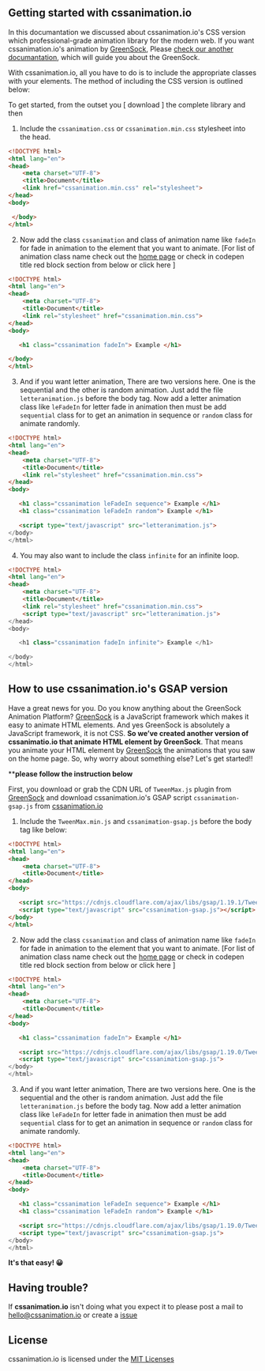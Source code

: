 ## Getting started with cssanimation.io
In this documantation we discussed about cssanimation.io's CSS version which professional-grade animation library for the modern web. If you want cssanimation.io's animation by [GreenSock](https://greensock.com/), Please [check our another documantation](https://greensock.com/), which will guide you about the GreenSock.

With cssanimation.io, all you have to do is to include the appropriate classes with your elements. The method of including the CSS version is outlined below:

To get started, from the outset you [ download ] the complete library and then


1. Include the `cssanimation.css` or `cssanimation.min.css` stylesheet into the head.
``` html
<!DOCTYPE html>
<html lang="en">
<head> 
    <meta charset="UTF-8">
    <title>Document</title> 
    <link href="cssanimation.min.css" rel="stylesheet">
</head> 
<body> 

 </body>
</html>
```

2. Now add the class `cssanimation` and class of animation name like `fadeIn` for fade in animation to the element that you want to animate. [For list of animation class name check out the [home page](http://cssanimation.io/) or check in codepen title red block section from below or click here ]
``` html
<!DOCTYPE html>
<html lang="en">
<head> 
    <meta charset="UTF-8">
    <title>Document</title> 
    <link rel="stylesheet" href="cssanimation.min.css">
</head> 
<body> 

   <h1 class="cssanimation fadeIn"> Example </h1> 

</body>
</html>
```

3. And if you want letter animation, There are two versions here. One is the sequential and the other is random animation. Just add the file `letteranimation.js` before the body tag. Now add a letter animation class like `leFadeIn` for letter fade in animation then must be add `sequential` class for to get an animation in sequence or `random` class for animate randomly.
``` html
<!DOCTYPE html>
<html lang="en">
<head> 
    <meta charset="UTF-8">
    <title>Document</title> 
    <link rel="stylesheet" href="cssanimation.min.css">
</head> 
<body> 

   <h1 class="cssanimation leFadeIn sequence"> Example </h1>
   <h1 class="cssanimation leFadeIn random"> Example </h1>

   <script type="text/javascript" src="letteranimation.js">
</body>
</html>
```


4. You may also want to include the class `infinite` for an infinite loop.
``` html
<!DOCTYPE html>
<html lang="en">
<head> 
    <meta charset="UTF-8">
    <title>Document</title> 
    <link rel="stylesheet" href="cssanimation.min.css">
    <script type="text/javascript" src="letteranimation.js">
</head> 
<body> 

   <h1 class="cssanimation fadeIn infinite"> Example </h1> 

</body>
</html>
```

## How to use cssanimation.io's GSAP version
Have a great news for you. Do you know anything about the GreenSock Animation Platform? [GreenSock](https://greensock.com/) is a JavaScript framework which makes it easy to animate HTML elements. And yes GreenSock is absolutely a JavaScript framework, it is not CSS. **So we’ve created another version of cssanimatio.io that animate HTML element by GreenSock**. 
That means you animate your HTML element by [GreenSock](https://greensock.com/) the animations that you saw on the home page. So, why worry about something else? Let's get started!!

****please follow the instruction below**

First, you download or grab the CDN URL of `TweenMax.js` plugin from [GreenSock](https://greensock.com/tweenmax) and download cssanimation.io's GSAP script `cssanimation-gsap.js` from [cssanimation.io](http://localhost/cssanimation/lib/cssanimation.zip)

1. Include the `TweenMax.min.js` and `cssanimation-gsap.js` before the body tag like below:
``` html
<!DOCTYPE html>
<html lang="en">
<head> 
    <meta charset="UTF-8">
    <title>Document</title> 
</head> 
<body> 

   <script src="https://cdnjs.cloudflare.com/ajax/libs/gsap/1.19.1/TweenMax.min.js"></script> 
   <script type="text/javascript" src="cssanimation-gsap.js"></script>
</body>
</html>
```

2. Now add the class `cssanimation` and class of animation name like `fadeIn` for fade in animation to the element that you want to animate. [For list of animation class name check out the [home page](http://cssanimation.io/) or check in codepen title red block section from below or click here ]
``` html
<!DOCTYPE html>
<html lang="en">
<head> 
    <meta charset="UTF-8">
    <title>Document</title> 
</head> 
<body> 

   <h1 class="cssanimation fadeIn"> Example </h1> 

   <script src="https://cdnjs.cloudflare.com/ajax/libs/gsap/1.19.0/TweenMax.min.js"></script> 
   <script type="text/javascript" src="cssanimation-gsap.js">
</body>
</html>
```

3. And if you want letter animation, There are two versions here. One is the sequential and the other is random animation. Just add the file `letteranimation.js` before the body tag. Now add a letter animation class like `leFadeIn` for letter fade in animation then must be add `sequential` class for to get an animation in sequence or `random` class for animate randomly.
``` html
<!DOCTYPE html>
<html lang="en">
<head> 
    <meta charset="UTF-8">
    <title>Document</title> 
</head> 
<body> 

   <h1 class="cssanimation leFadeIn sequence"> Example </h1>
   <h1 class="cssanimation leFadeIn random"> Example </h1>

   <script src="https://cdnjs.cloudflare.com/ajax/libs/gsap/1.19.0/TweenMax.min.js"></script> 
   <script type="text/javascript" src="cssanimation-gsap.js">
</body>
</html>
```

**It's that easy! 😀**

## Having trouble?
If **cssanimation.io** isn't doing what you expect it to please post a mail to hello@cssanimation.io or create a [issue](https://github.com/yesiamrocks/cssanimation.io/issues)

## License
cssanimation.io is licensed under the [MIT Licenses](https://github.com/yesiamrocks/cssanimation.io/blob/master/LICENSE)
